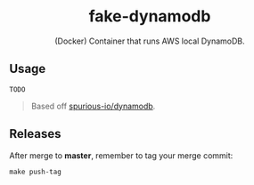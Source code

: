 <h1 align="center">fake-dynamodb</h1>

<p align="center">
  (Docker) Container that runs AWS local DynamoDB.
</p>

## Usage

```
TODO
```

> Based off [spurious-io/dynamodb](https://github.com/spurious-io/dynamodb).

## Releases

After merge to **master**, remember to tag your merge commit:

```
make push-tag
```

